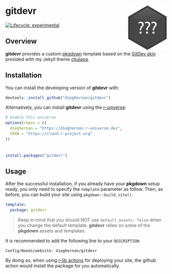 # gitdevr <img src="man/figures/logo.png" align="right" height="139"/>

<!-- badges: start -->

[![Lifecycle:
experimental](https://img.shields.io/badge/lifecycle-experimental-orange.svg)](https://lifecycle.r-lib.org/articles/stages.html#experimental)

<!-- badges: end -->

## Overview

**gitdevr** provides a custom [pkgdown](https://pkgdown.r-lib.org) template
based on the [GitDev skin](https://dieghernan.github.io/chulapa/skins/gitdev)
provided with my Jekyll theme [chulapa](https://dieghernan.github.io/chulapa/).

## Installation

You can install the developing version of **gitdevr** with:

``` r
devtools::install_github("dieghernan/gitdevr")
```

Alternatively, you can install **gitdevr** using the
[r-universe](https://dieghernan.r-universe.dev/pkgdev):

``` r
# Enable this universe
options(repos = c(
  dieghernan = "https://dieghernan.r-universe.dev",
  CRAN = "https://cloud.r-project.org"
))


install.packages("gitdevr")
```

## Usage

After the successful installation, if you already have your **pkgdown** setup
ready, you only need to specify the `template` parameter as follow. Then, as
before, you can build your site using `pkgdown::build_site()`.

``` yml
template:
  package: gitdevr
```

> Keep in mind that you should NOT use `default_assets: false` when you change
> the default template. **gitdevr** relies on some of the **pkgdown** assets and
> templates.

It is recommended to add the following line to your `DESCRIPTION`:

```         
Config/Needs/website: dieghernan/gitdevr
```

By doing so, when using [r-lib
actions](https://github.com/r-lib/actions/tree/v2-branch/setup-r-dependencies)
for deploying your site, the github action would install the package for you
automatically.
